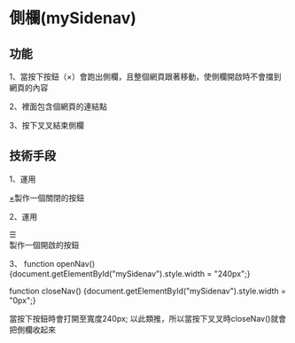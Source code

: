 # 側欄(mySidenav)

## 功能 
1、當按下按鈕（&times;）會跑出側欄，且整個網頁跟著移動，使側欄開啟時不會擋到網頁的內容

2、裡面包含個網頁的連結點

3、按下叉叉結束側欄

## 技術手段 

1、運用
<div id="mySidenav" ><a href="javascript:void(0)" class="closebtn" onclick="closeNav()">&times;</a>製作一個關閉的按鈕
  
2、運用<div id="main" ><span  onclick="openNav()"> &#9776;</span></div>製作一個開啟的按鈕

3、
function openNav() {document.getElementById("mySidenav").style.width = "240px";}

function closeNav() {document.getElementById("mySidenav").style.width = "0px";}

當按下按鈕時會打開至寬度240px; 以此類推，所以當按下叉叉時closeNav()就會把側欄收起來 

